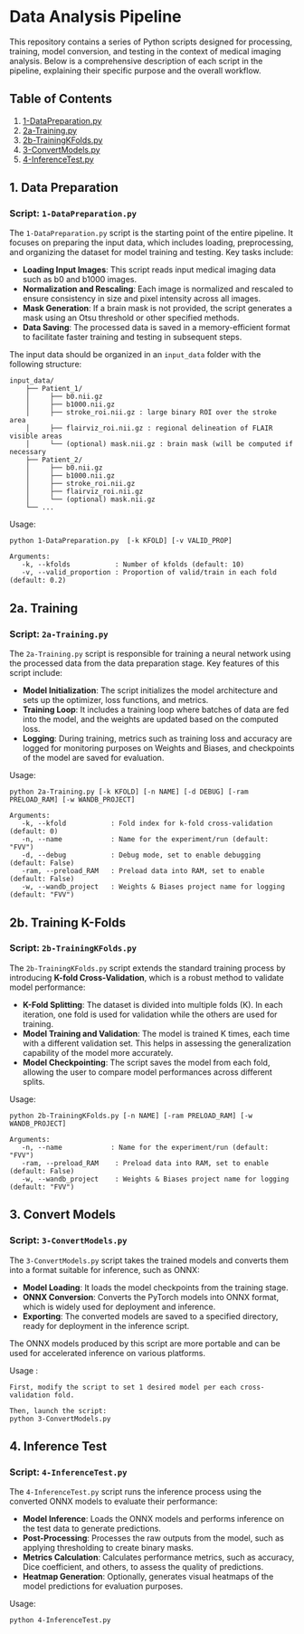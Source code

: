 # Data Analysis Pipeline

This repository contains a series of Python scripts designed for processing, training, model conversion, and testing in the context of medical imaging analysis. Below is a comprehensive description of each script in the pipeline, explaining their specific purpose and the overall workflow.

## Table of Contents
1. [1-DataPreparation.py](#1-data-preparation)
2. [2a-Training.py](#2a-training)
3. [2b-TrainingKFolds.py](#2b-training-k-folds)
4. [3-ConvertModels.py](#3-convert-models)
5. [4-InferenceTest.py](#4-inference-test)

## 1. Data Preparation

### Script: `1-DataPreparation.py`

The `1-DataPreparation.py` script is the starting point of the entire pipeline. It focuses on preparing the input data, which includes loading, preprocessing, and organizing the dataset for model training and testing. Key tasks include:

- **Loading Input Images**: This script reads input medical imaging data such as b0 and b1000 images.
- **Normalization and Rescaling**: Each image is normalized and rescaled to ensure consistency in size and pixel intensity across all images.
- **Mask Generation**: If a brain mask is not provided, the script generates a mask using an Otsu threshold or other specified methods.
- **Data Saving**: The processed data is saved in a memory-efficient format to facilitate faster training and testing in subsequent steps.

The input data should be organized in an `input_data` folder with the following structure:
```
input_data/
    ├── Patient_1/
    │     ├── b0.nii.gz
    │     ├── b1000.nii.gz
    │     ├── stroke_roi.nii.gz : large binary ROI over the stroke area
    │     ├── flairviz_roi.nii.gz : regional delineation of FLAIR visible areas
    │     └── (optional) mask.nii.gz : brain mask (will be computed if necessary
    ├── Patient_2/
    │     ├── b0.nii.gz
    │     ├── b1000.nii.gz
    │     ├── stroke_roi.nii.gz 
    │     ├── flairviz_roi.nii.gz 
    │     └── (optional) mask.nii.gz
    └── ...
```

Usage:

```
python 1-DataPreparation.py  [-k KFOLD] [-v VALID_PROP] 

Arguments:
   -k, --kfolds           : Number of kfolds (default: 10)
   -v, --valid_proportion : Proportion of valid/train in each fold (default: 0.2)
```

## 2a. Training

### Script: `2a-Training.py`

The `2a-Training.py` script is responsible for training a neural network using the processed data from the data preparation stage. Key features of this script include:

- **Model Initialization**: The script initializes the model architecture and sets up the optimizer, loss functions, and metrics.
- **Training Loop**: It includes a training loop where batches of data are fed into the model, and the weights are updated based on the computed loss.
- **Logging**: During training, metrics such as training loss and accuracy are logged for monitoring purposes on Weights and Biases, and checkpoints of the model are saved for evaluation.
  
Usage:
```
python 2a-Training.py [-k KFOLD] [-n NAME] [-d DEBUG] [-ram PRELOAD_RAM] [-w WANDB_PROJECT]

Arguments:
   -k, --kfold           : Fold index for k-fold cross-validation (default: 0)
   -n, --name            : Name for the experiment/run (default: "FVV")
   -d, --debug           : Debug mode, set to enable debugging (default: False)
   -ram, --preload_RAM   : Preload data into RAM, set to enable (default: False)
   -w, --wandb_project   : Weights & Biases project name for logging (default: "FVV")
```

## 2b. Training K-Folds

### Script: `2b-TrainingKFolds.py`

The `2b-TrainingKFolds.py` script extends the standard training process by introducing **K-fold Cross-Validation**, which is a robust method to validate model performance:

- **K-Fold Splitting**: The dataset is divided into multiple folds (K). In each iteration, one fold is used for validation while the others are used for training.
- **Model Training and Validation**: The model is trained K times, each time with a different validation set. This helps in assessing the generalization capability of the model more accurately.
- **Model Checkpointing**: The script saves the model from each fold, allowing the user to compare model performances across different splits.

Usage:

```
python 2b-TrainingKFolds.py [-n NAME] [-ram PRELOAD_RAM] [-w WANDB_PROJECT]

Arguments:
   -n, --name            : Name for the experiment/run (default: "FVV")
   -ram, --preload_RAM    : Preload data into RAM, set to enable (default: False)
   -w, --wandb_project    : Weights & Biases project name for logging (default: "FVV")
```

## 3. Convert Models

### Script: `3-ConvertModels.py`

The `3-ConvertModels.py` script takes the trained models and converts them into a format suitable for inference, such as ONNX:

- **Model Loading**: It loads the model checkpoints from the training stage.
- **ONNX Conversion**: Converts the PyTorch models into ONNX format, which is widely used for deployment and inference.
- **Exporting**: The converted models are saved to a specified directory, ready for deployment in the inference script.

The ONNX models produced by this script are more portable and can be used for accelerated inference on various platforms.

Usage :

```
First, modify the script to set 1 desired model per each cross-validation fold.

Then, launch the script:
python 3-ConvertModels.py
```

## 4. Inference Test

### Script: `4-InferenceTest.py`

The `4-InferenceTest.py` script runs the inference process using the converted ONNX models to evaluate their performance:

- **Model Inference**: Loads the ONNX models and performs inference on the test data to generate predictions.
- **Post-Processing**: Processes the raw outputs from the model, such as applying thresholding to create binary masks.
- **Metrics Calculation**: Calculates performance metrics, such as accuracy, Dice coefficient, and others, to assess the quality of predictions.
- **Heatmap Generation**: Optionally, generates visual heatmaps of the model predictions for evaluation purposes.

Usage:

```
python 4-InferenceTest.py
```

